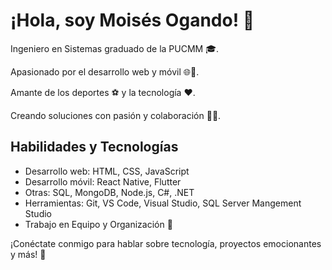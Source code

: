 # ¡Hola, soy Moisés Ogando! 👋

Ingeniero en Sistemas graduado de la PUCMM 🎓. 

Apasionado por el desarrollo web y móvil 🌐📱. 

Amante de los deportes ⚽ y la tecnología ❤️. 

Creando soluciones con pasión y colaboración 🚀🤝.

## Habilidades y Tecnologías

- Desarrollo web: HTML, CSS, JavaScript
- Desarrollo móvil: React Native, Flutter
- Otras: SQL, MongoDB, Node.js, C#, .NET
- Herramientas: Git, VS Code, Visual Studio, SQL Server Mangement Studio
- Trabajo en Equipo y Organización 💼

<!--
## Proyectos Destacados

- [Nombre del Proyecto 1](enlace-al-proyecto1) - Breve descripción.
- [Nombre del Proyecto 2](enlace-al-proyecto2) - Breve descripción.

## Encuéntrame en la Web 🌐

- LinkedIn: [tu-perfil-de-LinkedIn](enlace-a-tu-perfil-de-LinkedIn)
- Twitter: [@tu-usuario-de-Twitter](enlace-a-tu-usuario-de-Twitter)
- Sitio web: [tu-sitio-web-personal](enlace-a-tu-sitio-web-personal)
-->

¡Conéctate conmigo para hablar sobre tecnología, proyectos emocionantes y más! 🤗

